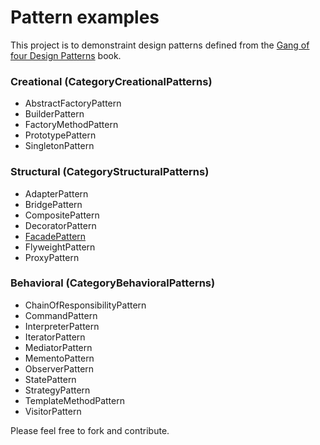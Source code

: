 # Pattern examples

This project is to demonstraint design patterns defined from the [Gang of four Design Patterns](http://c2.com/cgi/wiki?DesignPatternsBook) book.

### Creational (CategoryCreationalPatterns)
- AbstractFactoryPattern
- BuilderPattern
- FactoryMethodPattern
- PrototypePattern
- SingletonPattern

### Structural (CategoryStructuralPatterns)
- AdapterPattern
- BridgePattern
- CompositePattern
- DecoratorPattern
- [FacadePattern](./Facade/)
- FlyweightPattern
- ProxyPattern

### Behavioral (CategoryBehavioralPatterns)
- ChainOfResponsibilityPattern
- CommandPattern
- InterpreterPattern
- IteratorPattern
- MediatorPattern
- MementoPattern
- ObserverPattern
- StatePattern
- StrategyPattern
- TemplateMethodPattern
- VisitorPattern

Please feel free to fork and contribute.